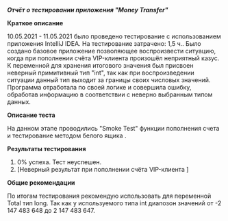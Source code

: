 ***Отчёт о тестировании приложения "Money Transfer"***

**Краткое описание**

10.05.2021 - 11.05.2021 было проведено  тестирование с использованием приложения IntelliJ IDEA.
На тестирование затрачено: 1,5 ч.. Было создано базовое приложение позволяющее воспроизвести ситуацию, когда при пополнении счёта VIP-клиента произошёл неприятный казус.
К переменной для хранения итогового значения был присвоен неверный примитивный тип "int", так как при воспроизведении ситуации данный тип выходит за границы своих числовых значений.
Программа отработала по своей логике и совершила ошибку, обработав информацию в соответствии с неверно выбранным типом данных.

**Описание теста**

На данном этапе проводились "Smoke Test" функции пополнения счета и тестирование методом белого ящика .

**Результаты тестирования**
1. 0% успеха. Тест неуспешен.
2. [Неверный результат при пополнении счёта VIP-клиента ]

**Общие рекомендации**

По итогам тестирования рекомендую использовать для переменной Total тип long. Так как у используемого типа int диапозон значений от -2 147 483 
648 до 2 147 483 647.
